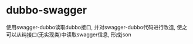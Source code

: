 # dubbo-swagger
使用swagger-dubbo读取dubbo接口, 并对swagger-dubbo代码进行改造, 使之可以从纯接口(无实现类)中读取swagger信息, 形成json
